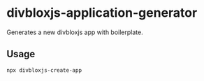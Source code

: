 # divbloxjs-application-generator

Generates a new divbloxjs app with boilerplate.

## Usage
`npx divbloxjs-create-app`
